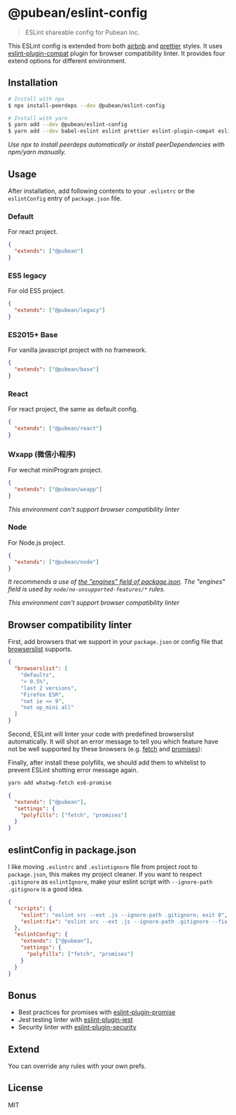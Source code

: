 # @pubean/eslint-config

> ESLint shareable config for Pubean Inc.

This ESLint config is extended from both [airbnb](https://github.com/airbnb/javascript) and [prettier](https://prettier.io/) styles. It uses [eslint-plugin-compat](https://github.com/amilajack/eslint-plugin-compat) plugin for browser compatibility linter. It provides four extend options for different environment.

## Installation

```bash
# Install with npx
$ npx install-peerdeps --dev @pubean/eslint-config

# Install with yarn
$ yarn add --dev @pubean/eslint-config
$ yarn add --dev babel-eslint eslint prettier eslint-plugin-compat eslint-plugin-import eslint-plugin-jest eslint-plugin-jsx-a11y eslint-plugin-node eslint-plugin-promise eslint-plugin-react eslint-plugin-security
```

_Use npx to install peerdeps automatically or install peerDependencies with npm/yarn manually._

## Usage

After installation, add following contents to your `.eslintrc` or the `eslintConfig` entry of `package.json` file.

### Default

For react project.

```json
{
  "extends": ["@pubean"]
}
```

### ES5 legacy

For old ES5 project.

```json
{
  "extends": ["@pubean/legacy"]
}
```

### ES2015+ Base

For vanilla javascript project with no framework.

```json
{
  "extends": ["@pubean/base"]
}
```

### React

For react project, the same as default config.

```json
{
  "extends": ["@pubean/react"]
}
```

### Wxapp (微信小程序)

For wechat miniProgram project.

```json
{
  "extends": ["@pubean/wxapp"]
}
```

_This environment can't support browser compatibility linter_

### Node

For Node.js project.

```json
{
  "extends": ["@pubean/node"]
}
```

_It recommends a use of [the "engines" field of package.json](https://docs.npmjs.com/files/package.json#engines). The "engines" field is used by `node/no-unsupported-features/*` rules._

_This environment can't support browser compatibility linter_

## Browser compatibility linter

First, add browsers that we support in your `package.json` or config file that [browserslist](https://github.com/browserslist/browserslist) supports.

```json
{
  "browserslist": [
    "defaults",
    "> 0.5%",
    "last 2 versions",
    "Firefox ESR",
    "not ie <= 9",
    "not op_mini all"
  ]
}
```

Second, ESLint will linter your code with predefined browserslist automatically. It will shot an error message to tell you which feature have not be well supported by these browsers (e.g. [fetch](https://caniuse.com/#feat=fetch) and [promises](https://caniuse.com/#feat=promises)):

Finally, after install these polyfills, we should add them to whitelist to prevent ESLint shotting error message again.

```bash
yarn add whatwg-fetch es6-promise
```

```json
{
  "extends": ["@pubean"],
  "settings": {
    "polyfills": ["fetch", "promises"]
  }
}
```

## eslintConfig in package.json

I like moving `.eslintrc` and `.eslintignore` file from project root to `package.json`, this makes my project cleaner. If you want to respect `.gitignore` as `eslintIgnore`, make your eslint script with `--ignore-path .gitignore` is a good idea.

```json
{
  "scripts": {
    "eslint": "eslint src --ext .js --ignore-path .gitignore; exit 0",
    "eslint:fix": "eslint src --ext .js --ignore-path .gitignore --fix; exit 0"
  },
  "eslintConfig": {
    "extends": ["@pubean"],
    "settings": {
      "polyfills": ["fetch", "promises"]
    }
  }
}
```

## Bonus

- Best practices for promises with [eslint-plugin-promise](https://github.com/xjamundx/eslint-plugin-promise)
- Jest testing linter with [eslint-plugin-jest](https://github.com/jest-community/eslint-plugin-jest)
- Security linter with [eslint-plugin-security](https://github.com/nodesecurity/eslint-plugin-security)

## Extend

You can override any rules with your own prefs.

## License

MIT
